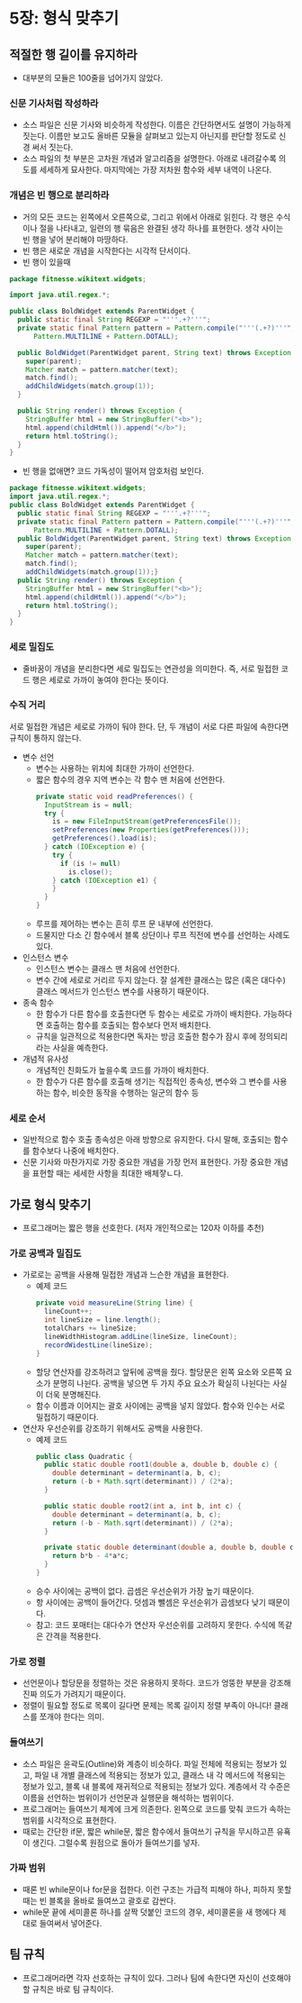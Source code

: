 # 5장: 형식 맞추기

## 적절한 행 길이를 유지하라
* 대부분의 모듈은 100줄을 넘어가지 않았다.

### 신문 기사처럼 작성하라
* 소스 파일은 신문 기사와 비슷하게 작성한다. 이름은 간단하면서도 설명이 가능하게 짓는다. 이름만 보고도 올바른 모듈을 살펴보고 있는지 아닌지를 판단할 정도로 신경 써서 짓는다.
* 소스 파일의 첫 부분은 고차원 개념과 알고리즘을 설명한다. 아래로 내려갈수록 의도를 세세하게 묘사한다. 마지막에는 가장 저차원 함수와 세부 내역이 나온다.

### 개념은 빈 행으로 분리하라
* 거의 모든 코드는 왼쪽에서 오른쪽으로, 그리고 위에서 아래로 읽힌다. 각 행은 수식이나 절을 나타내고, 일련의 행 묶음은 완결된 생각 하나를 표현한다. 생각 사이는 빈 행을 넣어 분리해야 마땅하다.
* 빈 행은 새로운 개념을 시작한다는 시각적 단서이다.
* 빈 행이 있을때
```java
package fitnesse.wikitext.widgets;

import java.util.regex.*;

public class BoldWidget extends ParentWidget {
  public static final String REGEXP = "'''.+?'''";
  private static final Pattern pattern = Pattern.compile("'''(.+?)'''",
      Pattern.MULTILINE + Pattern.DOTALL);

  public BoldWidget(ParentWidget parent, String text) throws Exception {
    super(parent);
    Matcher match = pattern.matcher(text);
    match.find();
    addChildWidgets(match.group(1));
  }

  public String render() throws Exception {
    StringBuffer html = new StringBuffer("<b>");
    html.append(childHtml()).append("</b>");
    return html.toString();
  }
}
```
* 빈 행을 없애면? 코드 가독성이 떨어져 암호처럼 보인다.
```java
package fitnesse.wikitext.widgets;
import java.util.regex.*;
public class BoldWidget extends ParentWidget {
  public static final String REGEXP = "'''.+?'''";
  private static final Pattern pattern = Pattern.compile("'''(.+?)'''",
      Pattern.MULTILINE + Pattern.DOTALL);
  public BoldWidget(ParentWidget parent, String text) throws Exception {
    super(parent);
    Matcher match = pattern.matcher(text);
    match.find();
    addChildWidgets(match.group(1));}
  public String render() throws Exception {
    StringBuffer html = new StringBuffer("<b>");
    html.append(childHtml()).append("</b>");
    return html.toString();
  }
}
```

### 세로 밀집도
* 줄바꿈이 개념을 분리한다면 세로 밀집도는 연관성을 의미한다. 즉, 서로 밀접한 코드 행은 세로로 가까이 놓여야 한다는 뜻이다.

### 수직 거리
서로 밀접한 개념은 세로로 가까이 둬야 한다. 단, 두 개념이 서로 다른 파일에 속한다면 규칙이 통하지 않는다.

* 변수 선언
  - 변수는 사용하는 위치에 최대한 가까이 선언한다.
  - 짧은 함수의 경우 지역 변수는 각 함수 맨 처음에 선언한다.
    ```java
    private static void readPreferences() {
      InputStream is = null;
      try {
        is = new FileInputStream(getPreferencesFile());
        setPreferences(new Properties(getPreferences()));
        getPreferences().load(is);
      } catch (IOException e) {
        try {
          if (is != null)
            is.close();
        } catch (IOException e1) {
        }
      }
    }
    ```
  - 루프를 제어하는 변수는 흔히 루프 문 내부에 선언한다.
  - 드물지만 다소 긴 함수에서 블록 상단이나 루프 직전에 변수를 선언하는 사례도 있다.
* 인스턴스 변수
  - 인스턴스 변수는 클래스 맨 처음에 선언한다.
  - 변수 간에 세로로 거리르 두지 않는다. 잘 설계한 클래스는 많은 (혹은 대다수) 클래스 메서드가 인스턴스 변수를 사용하기 때문이다.
* 종속 함수
  - 한 함수가 다른 함수를 호출한다면 두 함수는 세로로 가까이 배치한다. 가능하다면 호출하는 함수를 호출되는 함수보다 먼저 배치한다.
  - 규칙을 일관적으로 적용한다면 독자는 방금 호출한 함수가 잠시 후에 정의되리라는 사실을 예측한다.
* 개념적 유사성
  - 개념적인 친화도가 높을수록 코드를 가까이 배치한다.
  - 한 함수가 다른 함수를 호출해 생기는 직접적인 종속성, 변수와 그 변수를 사용하는 함수, 비슷한 동작을 수행하는 일군의 함수 등

### 세로 순서
* 일반적으로 함수 호출 종속성은 아래 방향으로 유지한다. 다시 말해, 호출되는 함수를 함수보다 나중에 배치한다.
* 신문 기사와 마찬가지로 가장 중요한 개념을 가장 먼저 표현한다. 가장 중요한 개념을 표현할 때는 세세한 사항을 최대한 배체잫ㄴ다.

## 가로 형식 맞추기
* 프로그래머는 짧은 행을 선호한다. (저자 개인적으로는 120자 이하를 추천)

### 가로 공백과 밀집도
* 가로로는 공백을 사용해 밀접한 개념과 느슨한 개념을 표현한다.
  * 예제 코드
    ```java
    private void measureLine(String line) {
      lineCount++;
      int lineSize = line.length();
      totalChars += lineSize;
      lineWidthHistogram.addLine(lineSize, lineCount);
      recordWidestLine(lineSize);
    }
    ```
  * 할당 연산자를 강조하려고 앞뒤에 공백을 줬다. 할당문은 왼쪽 요소와 오른쪽 요소가 분명히 나뉜다. 공백을 넣으면 두 가지 주요 요소가 확실히 나뉜다는 사실이 더욱 분명해진다.
  * 함수 이름과 이어지는 괄호 사이에는 공백을 넣지 않았다. 함수와 인수는 서로 밀접하기 때문이다.
* 연산자 우선순위를 강조하기 위해서도 공백을 사용한다.
  * 예제 코드
    ```java
    public class Quadratic {
      public static double root1(double a, double b, double c) {
        double determinant = determinant(a, b, c);
        return (-b + Math.sqrt(determinant)) / (2*a);
      }

      public static double root2(int a, int b, int c) {
        double determinant = determinant(a, b, c);
        return (-b - Math.sqrt(determinant)) / (2*a);
      }

      private static double determinant(double a, double b, double c) {
        return b*b - 4*a*c;
      }
    }
    ```
  * 승수 사이에는 공백이 없다. 곱셈은 우선순위가 가장 높기 때문이다.
  * 항 사이에는 공백이 들어간다. 덧셈과 뺄셈은 우선순위가 곱셈보다 낮기 때문이다.
  * 참고: 코드 포매터는 대다수가 연산자 우선순위를 고려하지 못한다. 수식에 똑같은 간격을 적용한다.

### 가로 정렬
* 선언문이나 할당문을 정렬하는 것은 유용하지 못하다. 코드가 엉뚱한 부분을 강조해 진짜 의도가 가려지기 때문이다.
* 정렬이 필요할 정도로 목록이 길다면 문제는 목록 길이지 정렬 부족이 아니다! 클래스를 쪼개야 한다는 의미.

### 들여쓰기
* 소스 파일은 윤곽도(Outline)와 계층이 비슷하다. 파일 전체에 적용되는 정보가 있고, 파일 내 개별 클래스에 적용되는 정보가 있고, 클래스 내 각 메서드에 적용되는 정보가 있고, 블록 내 블록에 재귀적으로 적용되는 정보가 있다. 계층에서 각 수준은 이름을 선언하는 범위이가 선언문과 실행문을 해석하는 범위이다.
* 프로그래머는 들여쓰기 체계에 크게 의존한다. 왼쪽으로 코드를 맞춰 코드가 속하는 범위를 시각적으로 표현한다.
* 때로는 간단한 if문, 짧은 while문, 짧은 함수에서 들여쓰기 규칙을 무시하고픈 유횩이 생긴다. 그럴수록 원점으로 돌아가 들여쓰기를 넣자.

### 가짜 범위
* 때론 빈 while문이나 for문을 접한다. 이런 구조는 가급적 피해야 하나, 피하지 못할 때는 빈 블록을 올바로 들여쓰고 괄호로 감싼다.
* while문 끝에 세미콜론 하나를 살짝 덧붙인 코드의 경우, 세미콜론을 새 행에다 제대로 들여써서 넣어준다.

## 팀 규칙
* 프로그래머라면 각자 선호하는 규칙이 있다. 그러나 팀에 속한다면 자신이 선호해야 할 규칙은 바로 팀 규칙이다.
